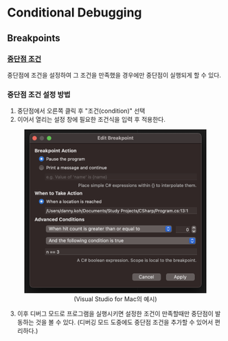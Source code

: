 # Conditional Debugging

## Breakpoints

### [중단점 조건](https://learn.microsoft.com/ko-kr/visualstudio/debugger/using-breakpoints?view=vs-2022#breakpoint-conditions)
중단점에 조건을 설정하여 그 조건을 만족했을 경우에만 중단점이 실행되게 할 수 있다.

### 중단점 조건 설정 방법
1. 중단점에서 오른쪽 클릭 후 "조건(condition)" 선택
2. 이어서 열리는 설정 창에 필요한 조건식을 입력 후 적용한다.

[//]: <> (주의! Github에서는 inline style을 지원하지 않기 때문에 이미지가 의도와 다르게 렌더링됨.)
<figure style="text-align: center;">
<img src="./Images/EditBreakpoint.png" width="450">
<figcaption>(Visual Studio for Mac의 예시)</figcaption>
</figure>

3. 이후 디버그 모드로 프로그램을 실행시키면 설정한 조건이 만족할때만 중단점이 발동하는 것을 볼 수 있다. (디버깅 모드 도중에도 중단점 조건을 추가할 수 있어서 편리하다.)